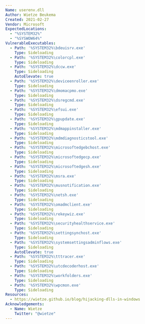 ```yaml
---
Name: userenv.dll
Author: Wietze Beukema
Created: 2021-02-27
Vendor: Microsoft
ExpectedLocations:
  - "%SYSTEM32%"
  - "%SYSWOW64%"
VulnerableExecutables:
  - Path: '%SYSTEM32%\bdeuisrv.exe'
    Type: Sideloading
  - Path: '%SYSTEM32%\colorcpl.exe'
    Type: Sideloading
  - Path: '%SYSTEM32%\dccw.exe'
    Type: Sideloading
    AutoElevate: true
  - Path: '%SYSTEM32%\deviceenroller.exe'
    Type: Sideloading
  - Path: '%SYSTEM32%\dmomacpmo.exe'
    Type: Sideloading
  - Path: '%SYSTEM32%\dsregcmd.exe'
    Type: Sideloading
  - Path: '%SYSTEM32%\efsui.exe'
    Type: Sideloading
  - Path: '%SYSTEM32%\gpupdate.exe'
    Type: Sideloading
  - Path: '%SYSTEM32%\mdmappinstaller.exe'
    Type: Sideloading
  - Path: '%SYSTEM32%\mdmdiagnosticstool.exe'
    Type: Sideloading
  - Path: '%SYSTEM32%\microsoftedgebchost.exe'
    Type: Sideloading
  - Path: '%SYSTEM32%\microsoftedgecp.exe'
    Type: Sideloading
  - Path: '%SYSTEM32%\microsoftedgesh.exe'
    Type: Sideloading
  - Path: '%SYSTEM32%\msra.exe'
    Type: Sideloading
  - Path: '%SYSTEM32%\musnotification.exe'
    Type: Sideloading
  - Path: '%SYSTEM32%\netsh.exe'
    Type: Sideloading
  - Path: '%SYSTEM32%\omadmclient.exe'
    Type: Sideloading
  - Path: '%SYSTEM32%\rekeywiz.exe'
    Type: Sideloading
  - Path: '%SYSTEM32%\securityhealthservice.exe'
    Type: Sideloading
  - Path: '%SYSTEM32%\settingsynchost.exe'
    Type: Sideloading
  - Path: '%SYSTEM32%\systemsettingsadminflows.exe'
    Type: Sideloading
    AutoElevate: true
  - Path: '%SYSTEM32%\tttracer.exe'
    Type: Sideloading
  - Path: '%SYSTEM32%\utcdecoderhost.exe'
    Type: Sideloading
  - Path: '%SYSTEM32%\workfolders.exe'
    Type: Sideloading
  - Path: '%SYSTEM32%\wpcmon.exe'
    Type: Sideloading
Resources:
  - https://wietze.github.io/blog/hijacking-dlls-in-windows
Acknowledgements:
  - Name: Wietze
    Twitter: "@wietze"
---
```



